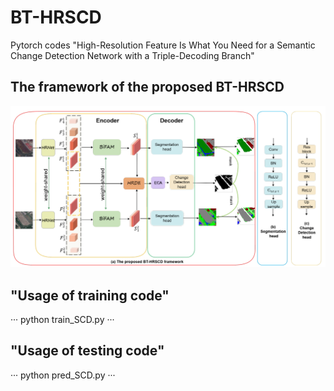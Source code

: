 # BT-HRSCD
Pytorch codes "High-Resolution Feature Is What You
Need for a Semantic Change Detection Network
with a Triple-Decoding Branch"


## The framework of the proposed BT-HRSCD
![image](https://github.com/iridescent524/BT-HRSCD/blob/main/BT-HRSCD-main/upload/overall.jpg)

## "Usage of training code"
  ···
  python train_SCD.py
  ···
## "Usage of testing code"
  ···
  python pred_SCD.py
  ···
